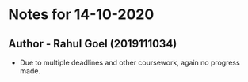 # Notes for 14-10-2020
## Author - Rahul Goel (2019111034)

- Due to multiple deadlines and other coursework, again no progress made.
